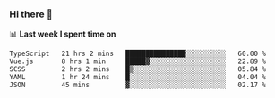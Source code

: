 ### Hi there 👋

<!--
**DBvc/DBvc** is a ✨ _special_ ✨ repository because its `README.md` (this file) appears on your GitHub profile.

Here are some ideas to get you started:

- 🔭 I’m currently working on ...
- 🌱 I’m currently learning ...
- 👯 I’m looking to collaborate on ...
- 🤔 I’m looking for help with ...
- 💬 Ask me about ...
- 📫 How to reach me: ...
- 😄 Pronouns: ...
- ⚡ Fun fact: ...
-->

📊 **Last week I spent time on**
<!--START_SECTION:waka-->
```text
TypeScript   21 hrs 2 mins   ███████████████░░░░░░░░░░   60.00 % 
Vue.js       8 hrs 1 min     █████▓░░░░░░░░░░░░░░░░░░░   22.89 % 
SCSS         2 hrs 2 mins    █▒░░░░░░░░░░░░░░░░░░░░░░░   05.84 % 
YAML         1 hr 24 mins    █░░░░░░░░░░░░░░░░░░░░░░░░   04.04 % 
JSON         45 mins         ▓░░░░░░░░░░░░░░░░░░░░░░░░   02.17 % 
```
<!--END_SECTION:waka-->

